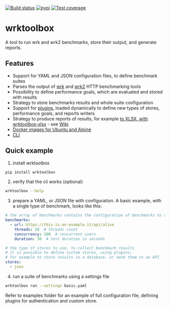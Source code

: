 [![Build status](https://dev.azure.com/robertoprevato/wrktoolbox/_apis/build/status/wrktoolbox-CI)](https://dev.azure.com/robertoprevato/wrktoolbox/_build/latest?definitionId=19) [![pypi](https://img.shields.io/pypi/v/wrktoolbox.svg?color=blue)](https://pypi.org/project/wrktoolbox/) [![Test coverage](https://img.shields.io/azure-devops/coverage/robertoprevato/wrktoolbox/19.svg)](https://robertoprevato.visualstudio.com/wrktoolbox/_build?definitionId=19)

# wrktoolbox
A tool to run wrk and wrk2 benchmarks, store their output, and generate reports.

## Features
* Support for YAML and JSON configuration files, to define benchmark suites
* Parses the output of [wrk](https://github.com/wg/wrk) and [wrk2](https://github.com/giltene/wrk2) HTTP benchmarking tools
* Possibility to define performance goals, which are evaluated and stored with results
* Strategy to store benchmarks results and whole suite configuration
* Support for [plugins](https://github.com/RobertoPrevato/wrktoolbox/wiki/Plugins), loaded dynamically to define new types of stores, performance goals, and reports writers
* Strategy to produce reports of results, for example [to XLSX, with wrktoolbox-xlsx](https://github.com/RobertoPrevato/wrktoolbox-xlsx) - see [Wiki](https://github.com/RobertoPrevato/wrktoolbox/wiki/Reports)
* [Docker images for Ubuntu and Alpine](https://github.com/RobertoPrevato/wrktoolbox/tree/master/docker)
* [CLI](https://github.com/RobertoPrevato/wrktoolbox/wiki/CLI)

## Quick example

1. install wrktoolbox

```bash
pip install wrktoolbox
```

2. verify that the cli works (optional)

```bash
wrktoolbox --help
```

3. prepare a YAML, or JSON file with configuration.
A basic example, with a single type of benchmark, looks like this:

```yaml
# the array of benchmarks contains the configuration of benchmarks to run
benchmarks:
  - url: https://this-is-an-example.it/api/alive
    threads: 10  # threads count
    concurrency: 100  # concurrent users
    duration: 30  # test duration in seconds

# the type of stores to use, to collect benchmark results
# it is possible to define custom stores, using plugins;
# for example to store results in a database, or send them to an API
stores:
  - json
```

4. run a suite of benchmarks using a settings file

```bash
wrktoolbox run --settings basic.yaml
```

Refer to examples folder for an example of full configuration file, defining plugins for authentication and custom store.
